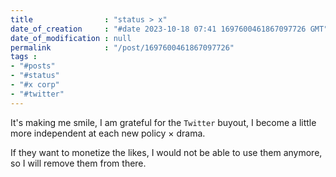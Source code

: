 ```yaml
---
title                : "status > x"
date_of_creation     : "#date 2023-10-18 07:41 1697600461867097726 GMT"
date_of_modification : null
permalink            : "/post/1697600461867097726"
tags :
- "#posts"
- "#status"
- "#x corp"
- "#twitter"
---
```


It's making me smile, I am grateful for the `Twitter` buyout, I become a little more independent at each new policy × drama.

If they want to monetize the likes, I would not be able to use them anymore, so I will remove them from there.